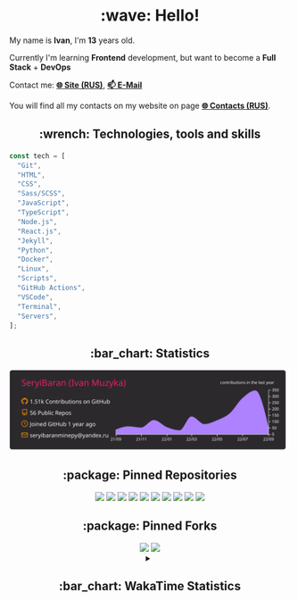 <h1 align="center">:wave: Hello!</h1>

My name is **Ivan**, I'm **13** years old.

Currently I'm learning **Frontend** development, but want to become a **Full Stack** + **DevOps**

Contact me: [**:globe_with_meridians: Site (RUS)**](https://seryibaran.github.io), [**:mailbox: E-Mail**](mailto:seryibaranminepy@yandex.ru)

You will find all my contacts on my website on page [**:globe_with_meridians: Contacts (RUS)**](https://seryibaran.github.io/contacts).

<h2 align="center">:wrench: Technologies, tools and skills</h2>

```js
const tech = [
  "Git",
  "HTML",
  "CSS",
  "Sass/SCSS",
  "JavaScript",
  "TypeScript",
  "Node.js",
  "React.js",
  "Jekyll",
  "Python",
  "Docker",
  "Linux",
  "Scripts",
  "GitHub Actions",
  "VSCode",
  "Terminal",
  "Servers",
];
```

<h2 align="center">:bar_chart: Statistics</h2>

<div align="center">
  <img src="https://raw.githubusercontent.com/SeryiBaran/seryibaran/master/profile-summary-card-output/monokai/0-profile-details.svg" />
</div>

<h2 align="center">:package: Pinned Repositories</h2>

<div align="center">
  <a href="https://github.com/SeryiBaran/seryibaran.github.io"><img src="https://github-readme-stats.vercel.app/api/pin/?username=SeryiBaran&repo=seryibaran.github.io" /></a>
  <a href="https://github.com/SeryiBaran/useUseful.js"><img src="https://github-readme-stats.vercel.app/api/pin/?username=SeryiBaran&repo=useUseful.js" /></a>
  <a href="https://github.com/SeryiBaran/sb.css"><img src="https://github-readme-stats.vercel.app/api/pin/?username=SeryiBaran&repo=sb.css" /></a>
  <a href="https://github.com/SeryiBaran/tg-it-chats"><img src="https://github-readme-stats.vercel.app/api/pin/?username=SeryiBaran&repo=tg-it-chats" /></a>
  <a href="https://github.com/SeryiBaran/dotfiles"><img src="https://github-readme-stats.vercel.app/api/pin/?username=SeryiBaran&repo=dotfiles" /></a>
  <a href="https://github.com/SeryiBaran/tools"><img src="https://github-readme-stats.vercel.app/api/pin/?username=SeryiBaran&repo=tools" /></a>
  <a href="https://github.com/SeryiBaran/ddtReactCourse"><img src="https://github-readme-stats.vercel.app/api/pin/?username=SeryiBaran&repo=ddtReactCourse" /></a>
  <a href="https://github.com/SeryiBaran/ivan-pylight-shot"><img src="https://github-readme-stats.vercel.app/api/pin/?username=SeryiBaran&repo=ivan-pylight-shot" /></a>
  <a href="https://github.com/SeryiBaran/mock-api"><img src="https://github-readme-stats.vercel.app/api/pin/?username=SeryiBaran&repo=mock-api" /></a>
  <a href="https://github.com/SeryiBaran/learn-web"><img src="https://github-readme-stats.vercel.app/api/pin/?username=SeryiBaran&repo=learn-web" /></a>
</div>

<h2 align="center">:package: Pinned Forks</h2>

<div align="center">
  <a href="https://github.com/Erghel/Answerius"><img src="https://github-readme-stats.vercel.app/api/pin/?username=Erghel&repo=Answerius" /></a>
  <a href="https://github.com/f5ociety/Trydex"><img src="https://github-readme-stats.vercel.app/api/pin/?username=f5ociety&repo=Trydex" /></a>
</div>

<details>
  <summary align="center"><h2>:bar_chart: WakaTime Statistics</h2></summary>

<!--START_SECTION:waka-->
![Code Time](http://img.shields.io/badge/Code%20Time-100%20hrs%2036%20mins-blue)

![Profile Views](http://img.shields.io/badge/Profile%20Views-11-blue)

**🐱 My GitHub Data** 

> 🏆 1,253 Contributions in the Year 2022
 > 
> 📦 305.1 kB Used in GitHub's Storage 
 > 
> 🚫 Not Opted to Hire
 > 
> 📜 66 Public Repositories 
 > 
> 🔑 1 Private Repository 
 > 
**I'm an Early 🐤** 

```text
🌞 Morning    209 commits    █████░░░░░░░░░░░░░░░░░░░░   19.51% 
🌆 Daytime    465 commits    ██████████░░░░░░░░░░░░░░░   43.42% 
🌃 Evening    374 commits    ████████░░░░░░░░░░░░░░░░░   34.92% 
🌙 Night      23 commits     ░░░░░░░░░░░░░░░░░░░░░░░░░   2.15%

```
📅 **I'm Most Productive on Wednesday** 

```text
Monday       190 commits    ████░░░░░░░░░░░░░░░░░░░░░   17.74% 
Tuesday      122 commits    ██░░░░░░░░░░░░░░░░░░░░░░░   11.39% 
Wednesday    220 commits    █████░░░░░░░░░░░░░░░░░░░░   20.54% 
Thursday     136 commits    ███░░░░░░░░░░░░░░░░░░░░░░   12.7% 
Friday       169 commits    ████░░░░░░░░░░░░░░░░░░░░░   15.78% 
Saturday     131 commits    ███░░░░░░░░░░░░░░░░░░░░░░   12.23% 
Sunday       103 commits    ██░░░░░░░░░░░░░░░░░░░░░░░   9.62%

```


📊 **This Week I Spent My Time On** 

```text
⌚︎ Time Zone: Europe/Moscow

💬 Programming Languages: 
SCSS                     1 hr 2 mins         ████████████████░░░░░░░░░   65.06% 
Markdown                 12 mins             ███░░░░░░░░░░░░░░░░░░░░░░   13.09% 
JavaScript               8 mins              ██░░░░░░░░░░░░░░░░░░░░░░░   8.43% 
Text                     6 mins              █░░░░░░░░░░░░░░░░░░░░░░░░   6.47% 
JSON                     4 mins              █░░░░░░░░░░░░░░░░░░░░░░░░   4.5%

🔥 Editors: 
Sublime Text             1 hr 23 mins        █████████████████████░░░░   87.0% 
VS Code                  12 mins             ███░░░░░░░░░░░░░░░░░░░░░░   13.0%

🐱‍💻 Projects: 
maket-prechu             1 hr 1 min          ████████████████░░░░░░░░░   63.87% 
text-generator           12 mins             ███░░░░░░░░░░░░░░░░░░░░░░   13.0% 
seryibaran.github.io     11 mins             ███░░░░░░░░░░░░░░░░░░░░░░   11.74% 
Unknown Project          6 mins              █░░░░░░░░░░░░░░░░░░░░░░░░   6.47% 
learn-web                3 mins              ░░░░░░░░░░░░░░░░░░░░░░░░░   3.39%

💻 Operating System: 
Linux                    1 hr 36 mins        █████████████████████████   100.0%

```

**I Mostly Code in JavaScript** 

```text
JavaScript               17 repos            ███████░░░░░░░░░░░░░░░░░░   31.48% 
HTML                     14 repos            ██████░░░░░░░░░░░░░░░░░░░   25.93% 
SCSS                     6 repos             ██░░░░░░░░░░░░░░░░░░░░░░░   11.11% 
Python                   5 repos             ██░░░░░░░░░░░░░░░░░░░░░░░   9.26% 
Shell                    3 repos             █░░░░░░░░░░░░░░░░░░░░░░░░   5.56%

```


**Timeline**

![Chart not found](https://raw.githubusercontent.com/SeryiBaran/SeryiBaran/master/charts/bar_graph.png) 


 Last Updated on 11/09/2022 12:40:15 UTC
<!--END_SECTION:waka-->

</details>
